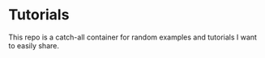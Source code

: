# Tutorials
This repo is a catch-all container for random examples and tutorials I want to easily share.
